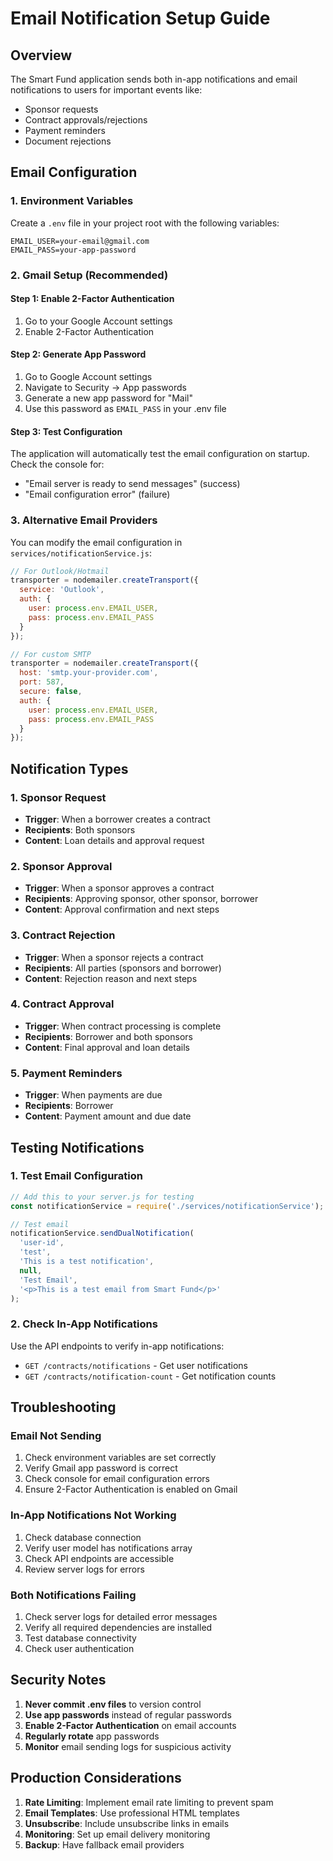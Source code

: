 # Email Notification Setup Guide

## Overview
The Smart Fund application sends both in-app notifications and email notifications to users for important events like:
- Sponsor requests
- Contract approvals/rejections
- Payment reminders
- Document rejections

## Email Configuration

### 1. Environment Variables
Create a `.env` file in your project root with the following variables:

```env
EMAIL_USER=your-email@gmail.com
EMAIL_PASS=your-app-password
```

### 2. Gmail Setup (Recommended)

#### Step 1: Enable 2-Factor Authentication
1. Go to your Google Account settings
2. Enable 2-Factor Authentication

#### Step 2: Generate App Password
1. Go to Google Account settings
2. Navigate to Security → App passwords
3. Generate a new app password for "Mail"
4. Use this password as `EMAIL_PASS` in your .env file

#### Step 3: Test Configuration
The application will automatically test the email configuration on startup. Check the console for:
- "Email server is ready to send messages" (success)
- "Email configuration error" (failure)

### 3. Alternative Email Providers

You can modify the email configuration in `services/notificationService.js`:

```javascript
// For Outlook/Hotmail
transporter = nodemailer.createTransport({
  service: 'Outlook',
  auth: {
    user: process.env.EMAIL_USER,
    pass: process.env.EMAIL_PASS
  }
});

// For custom SMTP
transporter = nodemailer.createTransport({
  host: 'smtp.your-provider.com',
  port: 587,
  secure: false,
  auth: {
    user: process.env.EMAIL_USER,
    pass: process.env.EMAIL_PASS
  }
});
```

## Notification Types

### 1. Sponsor Request
- **Trigger**: When a borrower creates a contract
- **Recipients**: Both sponsors
- **Content**: Loan details and approval request

### 2. Sponsor Approval
- **Trigger**: When a sponsor approves a contract
- **Recipients**: Approving sponsor, other sponsor, borrower
- **Content**: Approval confirmation and next steps

### 3. Contract Rejection
- **Trigger**: When a sponsor rejects a contract
- **Recipients**: All parties (sponsors and borrower)
- **Content**: Rejection reason and next steps

### 4. Contract Approval
- **Trigger**: When contract processing is complete
- **Recipients**: Borrower and both sponsors
- **Content**: Final approval and loan details

### 5. Payment Reminders
- **Trigger**: When payments are due
- **Recipients**: Borrower
- **Content**: Payment amount and due date

## Testing Notifications

### 1. Test Email Configuration
```javascript
// Add this to your server.js for testing
const notificationService = require('./services/notificationService');

// Test email
notificationService.sendDualNotification(
  'user-id',
  'test',
  'This is a test notification',
  null,
  'Test Email',
  '<p>This is a test email from Smart Fund</p>'
);
```

### 2. Check In-App Notifications
Use the API endpoints to verify in-app notifications:
- `GET /contracts/notifications` - Get user notifications
- `GET /contracts/notification-count` - Get notification counts

## Troubleshooting

### Email Not Sending
1. Check environment variables are set correctly
2. Verify Gmail app password is correct
3. Check console for email configuration errors
4. Ensure 2-Factor Authentication is enabled on Gmail

### In-App Notifications Not Working
1. Check database connection
2. Verify user model has notifications array
3. Check API endpoints are accessible
4. Review server logs for errors

### Both Notifications Failing
1. Check server logs for detailed error messages
2. Verify all required dependencies are installed
3. Test database connectivity
4. Check user authentication

## Security Notes

1. **Never commit .env files** to version control
2. **Use app passwords** instead of regular passwords
3. **Enable 2-Factor Authentication** on email accounts
4. **Regularly rotate** app passwords
5. **Monitor** email sending logs for suspicious activity

## Production Considerations

1. **Rate Limiting**: Implement email rate limiting to prevent spam
2. **Email Templates**: Use professional HTML templates
3. **Unsubscribe**: Include unsubscribe links in emails
4. **Monitoring**: Set up email delivery monitoring
5. **Backup**: Have fallback email providers 